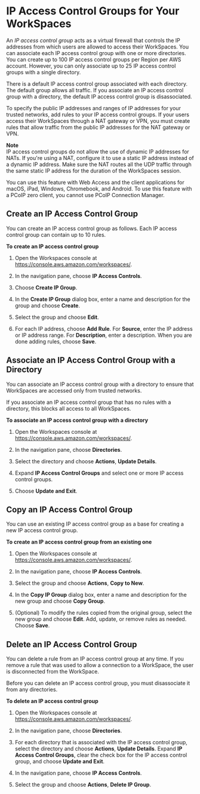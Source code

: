 # IP Access Control Groups for Your WorkSpaces<a name="amazon-workspaces-ip-access-control-groups"></a>

An *IP access control group* acts as a virtual firewall that controls the IP addresses from which users are allowed to access their WorkSpaces\. You can associate each IP access control group with one or more directories\. You can create up to 100 IP access control groups per Region per AWS account\. However, you can only associate up to 25 IP access control groups with a single directory\.

There is a default IP access control group associated with each directory\. The default group allows all traffic\. If you associate an IP access control group with a directory, the default IP access control group is disassociated\.

To specify the public IP addresses and ranges of IP addresses for your trusted networks, add rules to your IP access control groups\. If your users access their WorkSpaces through a NAT gateway or VPN, you must create rules that allow traffic from the public IP addresses for the NAT gateway or VPN\.

**Note**  
IP access control groups do not allow the use of dynamic IP addresses for NATs\. If you're using a NAT, configure it to use a static IP address instead of a dynamic IP address\. Make sure the NAT routes all the UDP traffic through the same static IP address for the duration of the WorkSpaces session\.

You can use this feature with Web Access and the client applications for macOS, iPad, Windows, Chromebook, and Android\. To use this feature with a PCoIP zero client, you cannot use PCoIP Connection Manager\.

## Create an IP Access Control Group<a name="create-ip-access-control-group"></a>

You can create an IP access control group as follows\. Each IP access control group can contain up to 10 rules\.

**To create an IP access control group**

1. Open the Workspaces console at [https://console\.aws\.amazon\.com/workspaces/](https://console.aws.amazon.com/workspaces/)\.

1. In the navigation pane, choose **IP Access Controls**\.

1. Choose **Create IP Group**\.

1. In the **Create IP Group** dialog box, enter a name and description for the group and choose **Create**\.

1. Select the group and choose **Edit**\.

1. For each IP address, choose **Add Rule**\. For **Source**, enter the IP address or IP address range\. For **Description**, enter a description\. When you are done adding rules, choose **Save**\.

## Associate an IP Access Control Group with a Directory<a name="associate-ip-access-control-group"></a>

You can associate an IP access control group with a directory to ensure that WorkSpaces are accessed only from trusted networks\.

If you associate an IP access control group that has no rules with a directory, this blocks all access to all WorkSpaces\.

**To associate an IP access control group with a directory**

1. Open the Workspaces console at [https://console\.aws\.amazon\.com/workspaces/](https://console.aws.amazon.com/workspaces/)\.

1. In the navigation pane, choose **Directories**\.

1. Select the directory and choose **Actions**, **Update Details**\.

1. Expand **IP Access Control Groups** and select one or more IP access control groups\.

1. Choose **Update and Exit**\.

## Copy an IP Access Control Group<a name="copy-ip-access-control-group"></a>

You can use an existing IP access control group as a base for creating a new IP access control group\.

**To create an IP access control group from an existing one**

1. Open the Workspaces console at [https://console\.aws\.amazon\.com/workspaces/](https://console.aws.amazon.com/workspaces/)\.

1. In the navigation pane, choose **IP Access Controls**\.

1. Select the group and choose **Actions**, **Copy to New**\.

1. In the **Copy IP Group** dialog box, enter a name and description for the new group and choose **Copy Group**\.

1. \(Optional\) To modify the rules copied from the original group, select the new group and choose **Edit**\. Add, update, or remove rules as needed\. Choose **Save**\.

## Delete an IP Access Control Group<a name="delete-ip-access-control-group"></a>

You can delete a rule from an IP access control group at any time\. If you remove a rule that was used to allow a connection to a WorkSpace, the user is disconnected from the WorkSpace\.

Before you can delete an IP access control group, you must disassociate it from any directories\.

**To delete an IP access control group**

1. Open the Workspaces console at [https://console\.aws\.amazon\.com/workspaces/](https://console.aws.amazon.com/workspaces/)\.

1. In the navigation pane, choose **Directories**\.

1. For each directory that is associated with the IP access control group, select the directory and choose **Actions**, **Update Details**\. Expand **IP Access Control Groups**, clear the check box for the IP access control group, and choose **Update and Exit**\.

1. In the navigation pane, choose **IP Access Controls**\.

1. Select the group and choose **Actions**, **Delete IP Group**\.